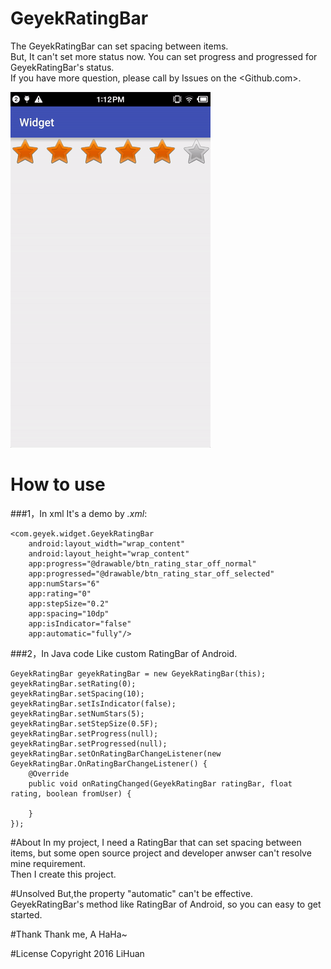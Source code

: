# GeyekRatingBar
The GeyekRatingBar can set spacing between items.</br>
But, It can't set more status now.
You can set progress and progressed for GeyekRatingBar's status.</br>
If you have more question, please call by Issues on the <Github.com>.

![Demo](Image/demo1.gif)

# How to use

###1，In xml
It's a demo by *.xml*:

	<com.geyek.widget.GeyekRatingBar
		android:layout_width="wrap_content"
		android:layout_height="wrap_content"
		app:progress="@drawable/btn_rating_star_off_normal"
		app:progressed="@drawable/btn_rating_star_off_selected"
		app:numStars="6"
		app:rating="0"
		app:stepSize="0.2"
		app:spacing="10dp"
		app:isIndicator="false"
		app:automatic="fully"/>

###2，In Java code
Like custom RatingBar of Android.

	GeyekRatingBar geyekRatingBar = new GeyekRatingBar(this);
    geyekRatingBar.setRating(0);
    geyekRatingBar.setSpacing(10);
    geyekRatingBar.setIsIndicator(false);
    geyekRatingBar.setNumStars(5);
    geyekRatingBar.setStepSize(0.5F);
    geyekRatingBar.setProgress(null);
	geyekRatingBar.setProgressed(null);
	geyekRatingBar.setOnRatingBarChangeListener(new GeyekRatingBar.OnRatingBarChangeListener() {
		@Override
		public void onRatingChanged(GeyekRatingBar ratingBar, float rating, boolean fromUser) {
                
		}
	});

#About
In my project, I need a RatingBar that can set spacing between items, but some open source project and developer anwser can't resolve mine requirement.</br>
Then I create this project.

#Unsolved
But,the property "automatic" can't be effective.</br>
GeyekRatingBar's method like RatingBar of Android, so you can easy to get started.

#Thank
Thank me, A HaHa~

#License
	Copyright 2016 LiHuan
